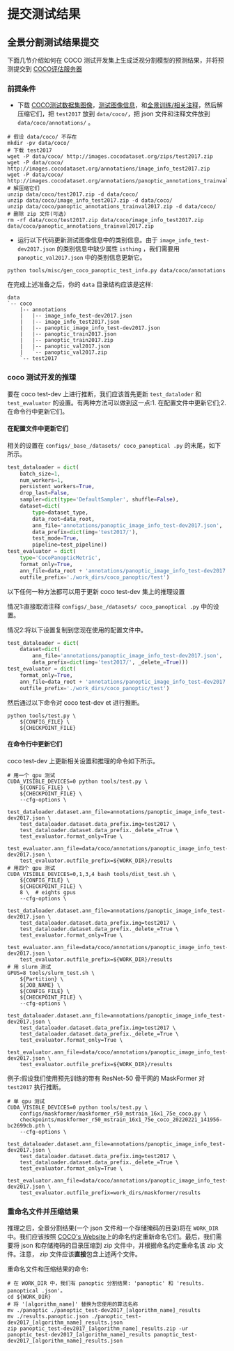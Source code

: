 # 提交测试结果

## 全景分割测试结果提交

下面几节介绍如何在 COCO 测试开发集上生成泛视分割模型的预测结果，并将预测提交到 [COCO评估服务器](https://competitions.codalab.org/competitions/19507)

### 前提条件

- 下载 [COCO测试数据集图像](http://images.cocodataset.org/zips/test2017.zip)，[测试图像信息](http://images.cocodataset.org/annotations/image_info_test2017.zip)，和[全景训练/相关注释](http://images.cocodataset.org/annotations/panoptic_annotations_trainval2017.zip)，然后解压缩它们，把 `test2017` 放到 `data/coco/`，把 json 文件和注释文件放到 `data/coco/annotations/` 。

```shell
# 假设 data/coco/ 不存在
mkdir -pv data/coco/
# 下载 test2017
wget -P data/coco/ http://images.cocodataset.org/zips/test2017.zip
wget -P data/coco/ http://images.cocodataset.org/annotations/image_info_test2017.zip
wget -P data/coco/ http://images.cocodataset.org/annotations/panoptic_annotations_trainval2017.zip
# 解压缩它们
unzip data/coco/test2017.zip -d data/coco/
unzip data/coco/image_info_test2017.zip -d data/coco/
unzip data/coco/panoptic_annotations_trainval2017.zip -d data/coco/
# 删除 zip 文件(可选)
rm -rf data/coco/test2017.zip data/coco/image_info_test2017.zip data/coco/panoptic_annotations_trainval2017.zip
```

- 运行以下代码更新测试图像信息中的类别信息。由于 `image_info_test-dev2017.json` 的类别信息中缺少属性 `isthing` ，我们需要用 `panoptic_val2017.json` 中的类别信息更新它。

```shell
python tools/misc/gen_coco_panoptic_test_info.py data/coco/annotations
```

在完成上述准备之后，你的 `data` 目录结构应该是这样:

```text
data
`-- coco
    |-- annotations
    |   |-- image_info_test-dev2017.json
    |   |-- image_info_test2017.json
    |   |-- panoptic_image_info_test-dev2017.json
    |   |-- panoptic_train2017.json
    |   |-- panoptic_train2017.zip
    |   |-- panoptic_val2017.json
    |   `-- panoptic_val2017.zip
    `-- test2017
```

### coco 测试开发的推理

要在 coco test-dev 上进行推断，我们应该首先更新 `test_dataloder` 和 `test_evaluator` 的设置。有两种方法可以做到这一点:1. 在配置文件中更新它们;2. 在命令行中更新它们。

#### 在配置文件中更新它们

相关的设置在 `configs/_base_/datasets/ coco_panoptical .py` 的末尾，如下所示。

```python
test_dataloader = dict(
    batch_size=1,
    num_workers=1,
    persistent_workers=True,
    drop_last=False,
    sampler=dict(type='DefaultSampler', shuffle=False),
    dataset=dict(
        type=dataset_type,
        data_root=data_root,
        ann_file='annotations/panoptic_image_info_test-dev2017.json',
        data_prefix=dict(img='test2017/'),
        test_mode=True,
        pipeline=test_pipeline))
test_evaluator = dict(
    type='CocoPanopticMetric',
    format_only=True,
    ann_file=data_root + 'annotations/panoptic_image_info_test-dev2017.json',
    outfile_prefix='./work_dirs/coco_panoptic/test')
```

以下任何一种方法都可以用于更新 coco test-dev 集上的推理设置

情况1:直接取消注释 `configs/_base_/datasets/ coco_panoptical .py` 中的设置。

情况2:将以下设置复制到您现在使用的配置文件中。

```python
test_dataloader = dict(
    dataset=dict(
        ann_file='annotations/panoptic_image_info_test-dev2017.json',
        data_prefix=dict(img='test2017/', _delete_=True)))
test_evaluator = dict(
    format_only=True,
    ann_file=data_root + 'annotations/panoptic_image_info_test-dev2017.json',
    outfile_prefix='./work_dirs/coco_panoptic/test')
```

然后通过以下命令对 coco test-dev et 进行推断。

```shell
python tools/test.py \
    ${CONFIG_FILE} \
    ${CHECKPOINT_FILE}
```

#### 在命令行中更新它们

coco test-dev 上更新相关设置和推理的命令如下所示。

```shell
# 用一个 gpu 测试
CUDA_VISIBLE_DEVICES=0 python tools/test.py \
    ${CONFIG_FILE} \
    ${CHECKPOINT_FILE} \
    --cfg-options \
    test_dataloader.dataset.ann_file=annotations/panoptic_image_info_test-dev2017.json \
    test_dataloader.dataset.data_prefix.img=test2017 \
    test_dataloader.dataset.data_prefix._delete_=True \
    test_evaluator.format_only=True \
    test_evaluator.ann_file=data/coco/annotations/panoptic_image_info_test-dev2017.json \
    test_evaluator.outfile_prefix=${WORK_DIR}/results
# 用四个 gpu 测试
CUDA_VISIBLE_DEVICES=0,1,3,4 bash tools/dist_test.sh \
    ${CONFIG_FILE} \
    ${CHECKPOINT_FILE} \
    8 \  # eights gpus
    --cfg-options \
    test_dataloader.dataset.ann_file=annotations/panoptic_image_info_test-dev2017.json \
    test_dataloader.dataset.data_prefix.img=test2017 \
    test_dataloader.dataset.data_prefix._delete_=True \
    test_evaluator.format_only=True \
    test_evaluator.ann_file=data/coco/annotations/panoptic_image_info_test-dev2017.json \
    test_evaluator.outfile_prefix=${WORK_DIR}/results
# 用 slurm 测试
GPUS=8 tools/slurm_test.sh \
    ${Partition} \
    ${JOB_NAME} \
    ${CONFIG_FILE} \
    ${CHECKPOINT_FILE} \
    --cfg-options \
    test_dataloader.dataset.ann_file=annotations/panoptic_image_info_test-dev2017.json \
    test_dataloader.dataset.data_prefix.img=test2017 \
    test_dataloader.dataset.data_prefix._delete_=True \
    test_evaluator.format_only=True \
    test_evaluator.ann_file=data/coco/annotations/panoptic_image_info_test-dev2017.json \
    test_evaluator.outfile_prefix=${WORK_DIR}/results
```

例子:假设我们使用预先训练的带有 ResNet-50 骨干网的 MaskFormer 对 `test2017` 执行推断。

```shell
# 单 gpu 测试
CUDA_VISIBLE_DEVICES=0 python tools/test.py \
    configs/maskformer/maskformer_r50_mstrain_16x1_75e_coco.py \
    checkpoints/maskformer_r50_mstrain_16x1_75e_coco_20220221_141956-bc2699cb.pth \
    --cfg-options \
    test_dataloader.dataset.ann_file=annotations/panoptic_image_info_test-dev2017.json \
    test_dataloader.dataset.data_prefix.img=test2017 \
    test_dataloader.dataset.data_prefix._delete_=True \
    test_evaluator.format_only=True \
    test_evaluator.ann_file=data/coco/annotations/panoptic_image_info_test-dev2017.json \
    test_evaluator.outfile_prefix=work_dirs/maskformer/results
```

### 重命名文件并压缩结果

推理之后，全景分割结果(一个 json 文件和一个存储掩码的目录)将在 `WORK_DIR` 中。我们应该按照 [COCO's Website](https://cocodataset.org/#upload)上的命名约定重新命名它们。最后，我们需要将 json 和存储掩码的目录压缩到 zip 文件中，并根据命名约定重命名该 zip 文件。注意， zip 文件应该**直接**包含上述两个文件。

重命名文件和压缩结果的命令:

```shell
# 在 WORK_DIR 中，我们有 panoptic 分割结果: 'panoptic' 和 'results. panoptical .json'。
cd ${WORK_DIR}
# 将 '[algorithm_name]' 替换为您使用的算法名称
mv ./panoptic ./panoptic_test-dev2017_[algorithm_name]_results
mv ./results.panoptic.json ./panoptic_test-dev2017_[algorithm_name]_results.json
zip panoptic_test-dev2017_[algorithm_name]_results.zip -ur panoptic_test-dev2017_[algorithm_name]_results panoptic_test-dev2017_[algorithm_name]_results.json
```
